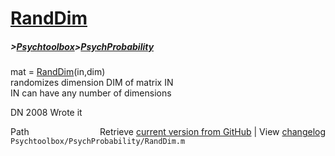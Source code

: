 # [RandDim](RandDim)
##### >[Psychtoolbox](Psychtoolbox)>[PsychProbability](PsychProbability)

mat = [RandDim](RandDim)(in,dim)  
randomizes dimension DIM of matrix IN  
IN can have any number of dimensions  
  
DN 2008 Wrote it  




<div class="code_header" style="text-align:right;">
  <span style="float:left;">Path&nbsp;&nbsp;</span> <span class="counter">Retrieve <a href=
  "https://raw.github.com/Psychtoolbox-3/Psychtoolbox-3/beta/Psychtoolbox/PsychProbability/RandDim.m">current version from GitHub</a> | View <a href=
  "https://github.com/Psychtoolbox-3/Psychtoolbox-3/commits/beta/Psychtoolbox/PsychProbability/RandDim.m">changelog</a></span>
</div>
<div class="code">
  <code>Psychtoolbox/PsychProbability/RandDim.m</code>
</div>

